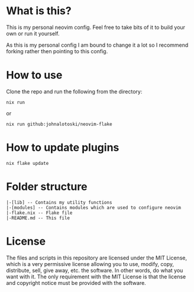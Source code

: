 # What is this?
This is my personal neovim config. Feel free to take bits of it to build your own or run it yourself.

As this is my personal config I am bound to change it a lot so I recommend forking rather then pointing to
this config.

# How to use
Clone the repo and run the following from the directory:
```
nix run
```
or
```
nix run github:johnalotoski/neovim-flake
```

# How to update plugins
```
nix flake update
```

# Folder structure
```
|-[lib] -- Contains my utility functions
|-[modules] -- Contains modules which are used to configure neovim
|-flake.nix -- Flake file
|-README.md -- This file
```

# License
The files and scripts in this repository are licensed under the MIT License, which is a very
permissive license allowing you to use, modify, copy, distribute, sell, give away, etc. the software.
In other words, do what you want with it. The only requirement with the MIT License is that the license
and copyright notice must be provided with the software.

